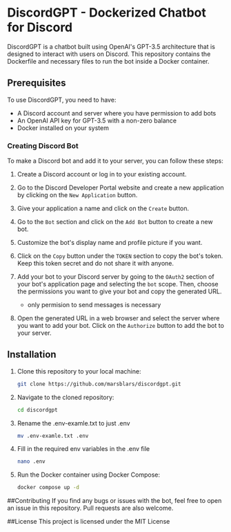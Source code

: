 # DiscordGPT - Dockerized Chatbot for Discord

DiscordGPT is a chatbot built using OpenAI's GPT-3.5 architecture that is designed to interact with users on Discord. This repository contains the Dockerfile and necessary files to run the bot inside a Docker container.

## Prerequisites

To use DiscordGPT, you need to have:

- A Discord account and server where you have permission to add bots
- An OpenAI API key for GPT-3.5 with a non-zero balance
- Docker installed on your system
### Creating Discord Bot
To make a Discord bot and add it to your server, you can follow these steps:

1. Create a Discord account or log in to your existing account.

2. Go to the Discord Developer Portal website and create a new application by clicking on the `New Application` button.

3. Give your application a name and click on the `Create` button.

4. Go to the `Bot` section and click on the `Add Bot` button to create a new bot.

5. Customize the bot's display name and profile picture if you want.

6. Click on the `Copy` button under the `TOKEN` section to copy the bot's token. Keep this token secret and do not share it with anyone.

7. Add your bot to your Discord server by going to the `OAuth2` section of your bot's application page and selecting the `bot` scope. Then, choose the permissions you want to give your bot and copy the generated URL.
   * only permision to send messages is necessary
8. Open the generated URL in a web browser and select the server where you want to add your bot. Click on the `Authorize` button to add the bot to your server.









## Installation

1. Clone this repository to your local machine:
   ```bash
   git clone https://github.com/marsblars/discordgpt.git
   ```
2. Navigate to the cloned repository:
   ```bash
   cd discordgpt
   ```
3. Rename the .env-examle.txt to just .env
   ```bash
   mv .env-examle.txt .env
   ```
5. Fill in the required env variables in the .env file
   ```bash
   nano .env
   ```
4. Run the Docker container using Docker Compose:
   ```bash
   docker compose up -d
   ```
   
##Contributing
If you find any bugs or issues with the bot, feel free to open an issue in this repository. Pull requests are also welcome.

##License
This project is licensed under the MIT License
